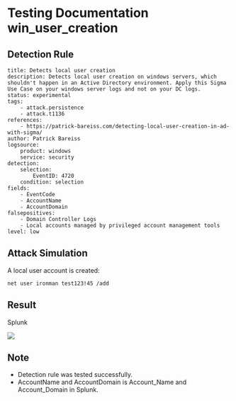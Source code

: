 # Testing Documentation win_user_creation

## Detection Rule
```
title: Detects local user creation
description: Detects local user creation on windows servers, which shouldn't happen in an Active Directory environment. Apply this Sigma Use Case on your windows server logs and not on your DC logs. 
status: experimental
tags:
    - attack.persistence
    - attack.t1136
references:
    - https://patrick-bareiss.com/detecting-local-user-creation-in-ad-with-sigma/ 
author: Patrick Bareiss
logsource:
    product: windows
    service: security
detection:
    selection:
        EventID: 4720
    condition: selection
fields:
    - EventCode
    - AccountName
    - AccountDomain
falsepositives: 
    - Domain Controller Logs
    - Local accounts managed by privileged account management tools
level: low
```

## Attack Simulation
A local user account is created:
```
net user ironman test123!45 /add
```

## Result

Splunk

![](https://github.com/P4T12ICK/Sigma-Rule-Repository/blob/master/detection-rules/T1136/win_user_creation_test.png)

## Note
- Detection rule was tested successfully.
- AccountName and AccountDomain is Account_Name and Account_Domain in Splunk.

